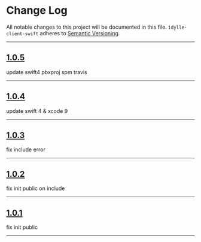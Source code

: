 # Change Log

All notable changes to this project will be documented in this file.
`idylle-client-swift` adheres to [Semantic Versioning](http://semver.org/).

---

## [1.0.5](https://github.com/Digipolitan/idylle-client-swift/releases/tag/v1.0.5)

update swift4
pbxproj
spm
travis

---

## [1.0.4](https://github.com/Digipolitan/idylle-client-swift/releases/tag/v1.0.4)

update swift 4 & xcode 9

---

## [1.0.3](https://github.com/Digipolitan/idylle-client-swift/releases/tag/v1.0.3)

fix include error

---

## [1.0.2](https://github.com/Digipolitan/idylle-client-swift/releases/tag/v1.0.2)

fix init public on include

---

## [1.0.1](https://github.com/Digipolitan/idylle-client-swift/releases/tag/v1.0.1)

fix init public

---

